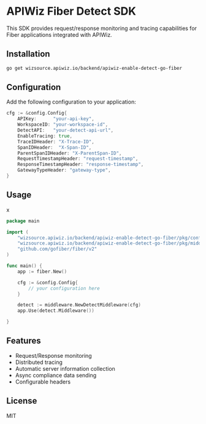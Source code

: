 # APIWiz Fiber Detect SDK

This SDK provides request/response monitoring and tracing capabilities for Fiber applications integrated with APIWiz.

## Installation

```bash
go get wizsource.apiwiz.io/backend/apiwiz-enable-detect-go-fiber
```

## Configuration

Add the following configuration to your application:

```go
cfg := &config.Config{
    APIKey:      "your-api-key",
    WorkspaceID: "your-workspace-id",
    DetectAPI:   "your-detect-api-url",
    EnableTracing: true,
    TraceIDHeader: "X-Trace-ID",
    SpanIDHeader:  "X-Span-ID",
    ParentSpanIDHeader: "X-ParentSpan-ID",
    RequestTimestampHeader: "request-timestamp",
    ResponseTimestampHeader: "response-timestamp",
    GatewayTypeHeader: "gateway-type",
}
```

## Usage
x
```go
package main

import (
    "wizsource.apiwiz.io/backend/apiwiz-enable-detect-go-fiber/pkg/config"
    "wizsource.apiwiz.io/backend/apiwiz-enable-detect-go-fiber/pkg/middleware"
    "github.com/gofiber/fiber/v2"
)

func main() {
    app := fiber.New()

    cfg := &config.Config{
        // your configuration here
    }

	detect := middleware.NewDetectMiddleware(cfg)
	app.Use(detect.Middleware())

}
```

## Features

- Request/Response monitoring
- Distributed tracing
- Automatic server information collection
- Async compliance data sending
- Configurable headers

## License

MIT






